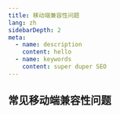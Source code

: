 ```yaml
---
title: 移动端兼容性问题
lang: zh
sidebarDepth: 2
meta:
  - name: description
    content: hello
  - name: keywords
    content: super duper SEO
---
```


## 常见移动端兼容性问题